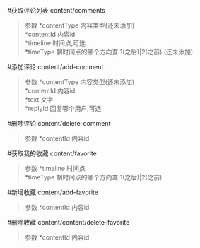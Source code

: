 #获取评论列表
content/comments
> 参数
*contentType 内容类型(还未添加)  
*contentId 内容id  
*timeline 时间点,可选  
*timeType 朝时间点的哪个方向查 1(之后)|2(之前) (还未添加)  

#添加评论
content/add-comment
> 参数
*contentType 内容类型(还未添加)  
*contentId 内容id  
*text 文字  
*replyId 回复哪个用户,可选  

#删除评论
content/delete-comment
> 参数
*contentId 内容id  


#获取我的收藏
content/favorite
> 参数
*timeline 时间点  
*timeType 朝时间点的哪个方向查 1(之后)|2(之前)  

#新增收藏
content/add-favorite
> 参数
*contentId 内容id  

#删除收藏
content/content/delete-favorite
> 参数
*contentId 内容id  